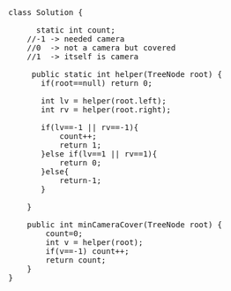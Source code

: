 <pre>
class Solution {
    
      static int count;
    //-1 -> needed camera
    //0  -> not a camera but covered
    //1  -> itself is camera

     public static int helper(TreeNode root) {
       if(root==null) return 0;
       
       int lv = helper(root.left);
       int rv = helper(root.right);
       
       if(lv==-1 || rv==-1){
           count++;
           return 1;
       }else if(lv==1 || rv==1){
           return 0;
       }else{
           return-1;
       }
       
    }
    
    public int minCameraCover(TreeNode root) {
        count=0;
        int v = helper(root);
        if(v==-1) count++;
        return count;
    }
}
</pre>
